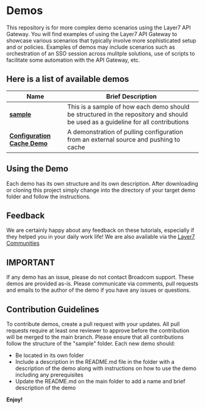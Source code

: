 # Demos
This repository is for more complex demo scenarios using the Layer7 API Gateway. You will find examples of using the Layer7 API Gateway to showcase various scenarios that typically involve more sophisticated setup and or policies. Examples of demos may include scenarios such as orchestration of an SSO session across mulitple solutions, use of scripts to facilitate some automation with the API Gateway, etc.

## Here is a list of available demos

|Name|Brief Description|
|-----|-----------------|
|[**sample**](./sample)|This is a sample of how each demo should be structured in the repository and should be used as a guideline for all contributions|
|[**Configuration Cache Demo**](./ConfigurationCacheDemo)|A demonstration of pulling configuration from an external source and pushing to cache|

## Using the Demo

Each demo has its own structure and its own description. After downloading or cloning this project simply change into
 the directory of your target demo folder and follow the instructions.

## Feedback
We are certainly happy about any feedback on these tutorials, especially if they helped you in your daily work life! We 
are also available via the [Layer7 Communities](https://community.broadcom.com/enterprisesoftware/communities/communityhomeblogs?CommunityKey=0f580f5f-30a4-41de-a75c-e5f433325a18)

## IMPORTANT
If any demo has an issue, please do not contact Broadcom support. These demos are provided as-is. Please communicate via comments, pull requests and emails to the author of the demo if you have any issues or questions.

## Contribution Guidelines
To contribute demos, create a pull request with your updates. All pull requests require at least one reviewer to approve before the contribution will be merged to the main branch. Please ensure that all contributions follow the structure of the "sample" folder.
Each new demo should:
- Be located in its own folder
- Include a description in the README.md file in the folder with a description of the demo along with instructions on how to use the demo including any prerequisites
- Update the README.md on the main folder to add a name and brief description of the demo

**Enjoy!**
